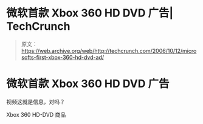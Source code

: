 # 微软首款 Xbox 360 HD DVD 广告| TechCrunch

> 原文：<https://web.archive.org/web/http://techcrunch.com/2006/10/12/microsofts-first-xbox-360-hd-dvd-ad/>

# 微软首款 Xbox 360 HD DVD 广告

视频这就是信息，对吗？

Xbox 360 HD-DVD 商品
